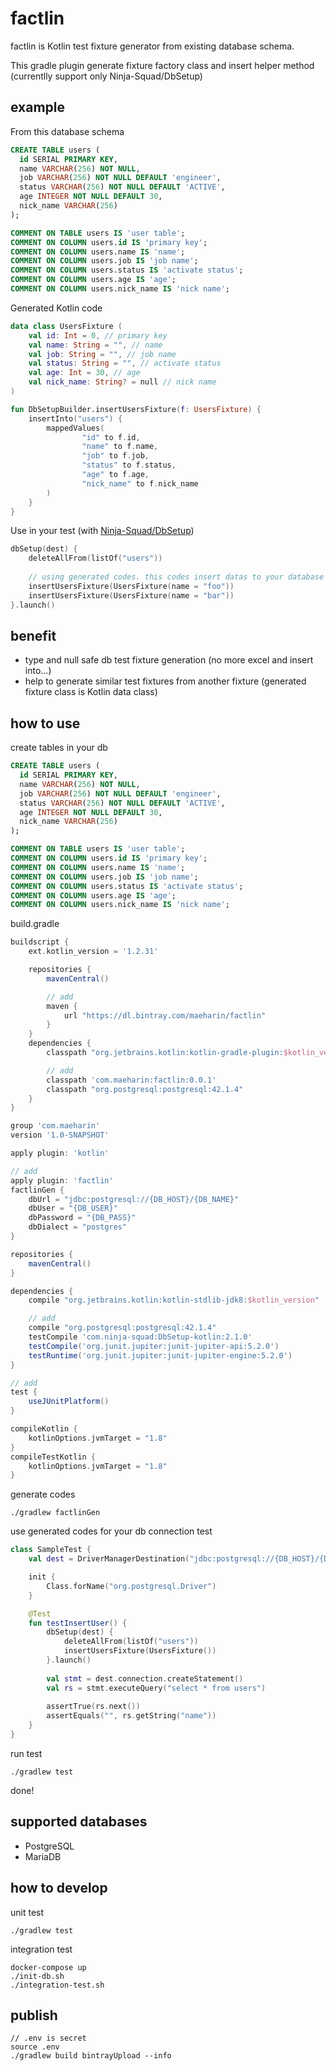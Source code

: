 # factlin

factlin is Kotlin test fixture generator from existing database schema.

This gradle plugin generate fixture factory class and insert helper method (currentlly support only Ninja-Squad/DbSetup)

## example

From this database schema

```sql
CREATE TABLE users (
  id SERIAL PRIMARY KEY,
  name VARCHAR(256) NOT NULL,
  job VARCHAR(256) NOT NULL DEFAULT 'engineer',
  status VARCHAR(256) NOT NULL DEFAULT 'ACTIVE',
  age INTEGER NOT NULL DEFAULT 30,
  nick_name VARCHAR(256)
);

COMMENT ON TABLE users IS 'user table';
COMMENT ON COLUMN users.id IS 'primary key';
COMMENT ON COLUMN users.name IS 'name';
COMMENT ON COLUMN users.job IS 'job name';
COMMENT ON COLUMN users.status IS 'activate status';
COMMENT ON COLUMN users.age IS 'age';
COMMENT ON COLUMN users.nick_name IS 'nick name';
```

Generated Kotlin code

```kotlin
data class UsersFixture (
    val id: Int = 0, // primary key
    val name: String = "", // name
    val job: String = "", // job name
    val status: String = "", // activate status
    val age: Int = 30, // age
    val nick_name: String? = null // nick name
)

fun DbSetupBuilder.insertUsersFixture(f: UsersFixture) {
    insertInto("users") {
        mappedValues(
                "id" to f.id,
                "name" to f.name,
                "job" to f.job,
                "status" to f.status,
                "age" to f.age,
                "nick_name" to f.nick_name
        )
    }
}
```

Use in your test (with [Ninja-Squad/DbSetup](https://github.com/Ninja-Squad/DbSetup))

```kotlin
dbSetup(dest) {
    deleteAllFrom(listOf("users")) 
    
    // using generated codes. this codes insert datas to your database
    insertUsersFixture(UsersFixture(name = "foo"))
    insertUsersFixture(UsersFixture(name = "bar"))
}.launch()
```

## benefit

- type and null safe db test fixture generation (no more excel and insert into...)
- help to generate similar test fixtures from another fixture (generated fixture class is Kotlin data class)

## how to use

create tables in your db

```sql
CREATE TABLE users (
  id SERIAL PRIMARY KEY,
  name VARCHAR(256) NOT NULL,
  job VARCHAR(256) NOT NULL DEFAULT 'engineer',
  status VARCHAR(256) NOT NULL DEFAULT 'ACTIVE',
  age INTEGER NOT NULL DEFAULT 30,
  nick_name VARCHAR(256)
);

COMMENT ON TABLE users IS 'user table';
COMMENT ON COLUMN users.id IS 'primary key';
COMMENT ON COLUMN users.name IS 'name';
COMMENT ON COLUMN users.job IS 'job name';
COMMENT ON COLUMN users.status IS 'activate status';
COMMENT ON COLUMN users.age IS 'age';
COMMENT ON COLUMN users.nick_name IS 'nick name';
```

build.gradle

```gradle
buildscript {
    ext.kotlin_version = '1.2.31'

    repositories {
        mavenCentral()

        // add
        maven {
            url "https://dl.bintray.com/maeharin/factlin"
        }
    }
    dependencies {
        classpath "org.jetbrains.kotlin:kotlin-gradle-plugin:$kotlin_version"

        // add
        classpath 'com.maeharin:factlin:0.0.1'
        classpath "org.postgresql:postgresql:42.1.4"
    }
}

group 'com.maeharin'
version '1.0-SNAPSHOT'

apply plugin: 'kotlin'

// add
apply plugin: 'factlin'
factlinGen {
    dbUrl = "jdbc:postgresql://{DB_HOST}/{DB_NAME}"
    dbUser = "{DB_USER}"
    dbPassword = "{DB_PASS}"
    dbDialect = "postgres"
}

repositories {
    mavenCentral()
}

dependencies {
    compile "org.jetbrains.kotlin:kotlin-stdlib-jdk8:$kotlin_version"

    // add
    compile "org.postgresql:postgresql:42.1.4"
    testCompile 'com.ninja-squad:DbSetup-kotlin:2.1.0'
    testCompile('org.junit.jupiter:junit-jupiter-api:5.2.0')
    testRuntime('org.junit.jupiter:junit-jupiter-engine:5.2.0')
}

// add
test {
    useJUnitPlatform()
}

compileKotlin {
    kotlinOptions.jvmTarget = "1.8"
}
compileTestKotlin {
    kotlinOptions.jvmTarget = "1.8"
}
```

generate codes

```
./gradlew factlinGen
```

use generated codes for your db connection test

```kotlin
class SampleTest {
    val dest = DriverManagerDestination("jdbc:postgresql://{DB_HOST}/{DB_NAME}", "DB_USER", "DB_PASS")

    init {
        Class.forName("org.postgresql.Driver")
    }

    @Test
    fun testInsertUser() {
        dbSetup(dest) {
            deleteAllFrom(listOf("users"))
            insertUsersFixture(UsersFixture())
        }.launch()
        
        val stmt = dest.connection.createStatement()
        val rs = stmt.executeQuery("select * from users")
        
        assertTrue(rs.next())
        assertEquals("", rs.getString("name"))
    }
}
```

run test

```
./gradlew test
```

done!

## supported databases

- PostgreSQL
- MariaDB

## how to develop

unit test

```
./gradlew test
```

integration test

```
docker-compose up
./init-db.sh
./integration-test.sh
```

## publish

```
// .env is secret
source .env
./gradlew build bintrayUpload --info
```
